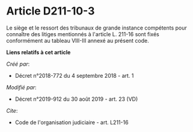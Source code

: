 # Article D211-10-3

Le siège et le ressort des tribunaux de grande instance compétents pour connaître des litiges mentionnés à l'article L.
211-16 sont fixés conformément au tableau VIII-III annexé au présent code.

**Liens relatifs à cet article**

_Créé par_:

  - Décret n°2018-772 du 4 septembre 2018 - art. 1

_Modifié par_:

  - Décret n°2019-912 du 30 août 2019 - art. 23 (VD)

_Cite_:

  - Code de l'organisation judiciaire - art. L211-16
